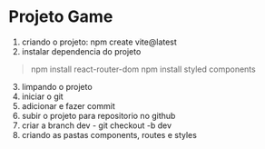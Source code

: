 # Projeto Game

1) criando o projeto: npm create vite@latest
2) instalar dependencia do projeto
> npm install react-router-dom
> npm install styled components
3) limpando o projeto
4) iniciar o git
5) adicionar e fazer commit
6) subir o projeto para repositorio no github
7) criar a branch dev - git checkout -b dev
8) criando as pastas components, routes e styles